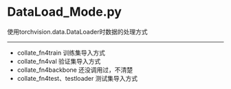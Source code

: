# DataLoad_Mode.py
使用torchvision.data.DataLoader时数据的处理方式

----------------------------

- collate_fn4train
  训练集导入方式
- collate_fn4val
  验证集导入方式
- collate_fn4backbone
  还没调用过，不清楚
- collate_fn4test、testloader
  测试集导入方式

